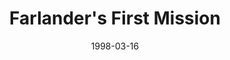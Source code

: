 ---
mission_id: first
slug: "farlanders-first-mission"
editorsChoice:
title: "Farlander's First Mission"
authors: 
    - "John Johnson"
date: 1998-03-16
filename: "first.zip"
description: " Keyan Farlander is a recent recruit of the Rebel Alliance, approached by Mon Mothma with other survivors of his people following an Imperial attack which killed much of his family.  Now driven by a desire to rid the galaxy of the evil Empire, Farlander has begun his training as an X-wing pilot.  Without having completed all of his training yet he is pulled for a special operation involving the capture of the Imperial Corvette Talon."
cover: 
levelReplaced:	SECBASE
difficulty: yes
bm:	yes
fme: yes
wax: yes
three_do: yes
voc: yes
gmd: no
vue: no
lfd: yes
base: "New level from scratch" 
editors: "WDFUSE 2.00"

---